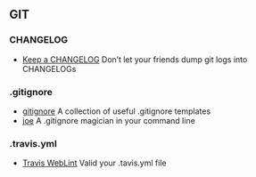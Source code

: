 ## GIT

### CHANGELOG
- [Keep a CHANGELOG](http://keepachangelog.com/en/0.3.0/) Don’t let your friends dump git logs into CHANGELOGs

### .gitignore
- [gitignore](https://github.com/github/gitignore) A collection of useful .gitignore templates
- [joe](https://github.com/karan/joe) A .gitignore magician in your command line

### .travis.yml
- [Travis WebLint](http://lint.travis-ci.org/) Valid your .tavis.yml file
